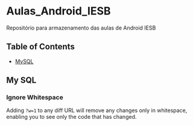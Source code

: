 # Aulas_Android_IESB
Repositório para armazenamento das aulas de Android IESB

## Table of Contents
  - [MySQL](#mysql)

















## My SQL
### Ignore Whitespace
Adding `?w=1` to any diff URL will remove any changes only in whitespace, enabling you to see only the code that has changed.


